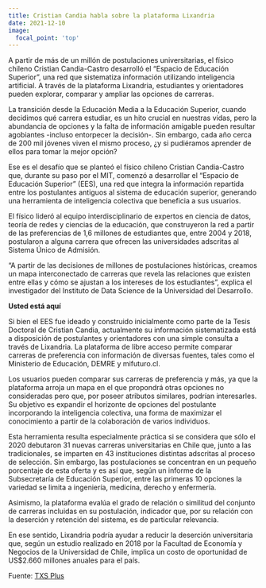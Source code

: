 ```yaml
---
title: Cristian Candia habla sobre la plataforma Lixandria
date: 2021-12-10
image:
  focal_point: 'top'
---
```


A partir de más de un millón de postulaciones universitarias, el físico chileno Cristian Candia-Castro desarrolló el “Espacio de Educación Superior”, una red que sistematiza información utilizando inteligencia artificial. A través de la plataforma Lixandria, estudiantes y orientadores pueden explorar, comparar y ampliar las opciones de carreras.

<!--more-->

La transición desde la Educación Media a la Educación Superior, cuando decidimos qué carrera estudiar, es un hito crucial en nuestras vidas, pero la abundancia de opciones y la falta de información amigable pueden resultar agobiantes -incluso entorpecer la decisión-. Sin embargo, cada año cerca de 200 mil jóvenes viven el mismo proceso, ¿y si pudiéramos aprender de ellos para tomar la mejor opción?

Ese es el desafío que se planteó el físico chileno Cristian Candia-Castro que, durante su paso por el MIT, comenzó a desarrollar el “Espacio de Educación Superior” (EES), una red que integra la información repartida entre los postulantes antiguos al sistema de educación superior, generando una herramienta de inteligencia colectiva que beneficia a sus usuarios. 

El físico lideró al equipo interdisciplinario de expertos en ciencia de datos, teoría de redes y ciencias de la educación, que construyeron la red a partir de las preferencias de 1,6 millones de estudiantes que, entre 2004 y 2018, postularon a alguna carrera que ofrecen las universidades adscritas al Sistema Único de Admisión.

“A partir de las decisiones de millones de postulaciones históricas, creamos un mapa interconectado de carreras que revela las relaciones que existen entre ellas y cómo se ajustan a los intereses de los estudiantes”, explica el investigador del Instituto de Data Science de la Universidad del Desarrollo.

**Usted está aquí**

Si bien el EES fue ideado y construido inicialmente como parte de la Tesis Doctoral de Cristian Candia, actualmente su información sistematizada está a disposición de postulantes y orientadores con una simple consulta a través de Lixandria. La plataforma de libre acceso permite comparar carreras de preferencia con información de diversas fuentes, tales como el Ministerio de Educación, DEMRE y mifuturo.cl.

Los usuarios pueden comparar sus carreras de preferencia y más, ya que la plataforma arroja un mapa en el que propondrá otras opciones no consideradas pero que, por poseer atributos similares, podrían interesarles. Su objetivo es expandir el horizonte de opciones del postulante incorporando la inteligencia colectiva, una forma de maximizar el conocimiento a partir de la colaboración de varios individuos.

Esta herramienta resulta especialmente práctica si se considera que sólo el 2020 debutaron 31 nuevas carreras universitarias en Chile que, junto a las tradicionales, se imparten en 43 instituciones distintas adscritas al proceso de selección. Sin embargo, las postulaciones se concentran en un pequeño porcentaje de esta oferta y es así que, según un informe de la Subsecretaría de Educación Superior, entre las primeras 10 opciones la variedad se limita a ingeniería, medicina, derecho y enfermería.

Asimismo, la plataforma evalúa el grado de relación o similitud del conjunto de carreras incluidas en su postulación, indicador que, por su relación con la deserción y retención del sistema, es de particular relevancia.

En ese sentido, Lixandria podría ayudar a reducir la deserción universitaria que, según un estudio realizado en 2018 por la Facultad de Economía y Negocios de la Universidad de Chile, implica un costo de oportunidad de US$2.660 millones anuales para el país.


Fuente: [TXS Plus](https://txsplus.com/2021/12/lixandria-una-plataforma-para-reducir-la-desercion-universitaria/)
